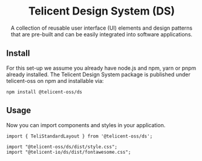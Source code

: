 <h1 align="center">
  Telicent Design System (DS)
</h1>

<p align="center">A collection of reusable user interface (UI) elements and design patterns that are pre-built and can be easily integrated into software applications. </p>

## Install

For this set-up we assume you already have node.js and npm, yarn or pnpm already
installed. The Telicent Design System package is published under telicent-oss on
npm and installable via:

```
npm install @telicent-oss/ds
```

## Usage

Now you can import components and styles in your application.

```
import { TeliStandardLayout } from '@telicent-oss/ds';

import "@telicent-oss/ds/dist/style.css";
import "@telicent-io/ds/dist/fontawesome.css";
```
